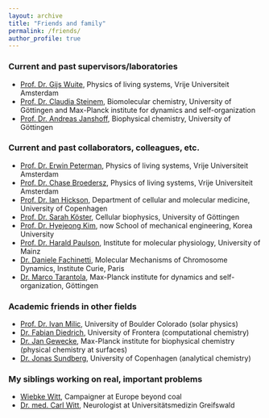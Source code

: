 ```yaml
---
layout: archive
title: "Friends and family"
permalink: /friends/
author_profile: true
---
```


### Current and past supervisors/laboratories

- [Prof. Dr. Gijs Wuite](https://www.gijswuite.com/), Physics of living systems, Vrije Universiteit Amsterdam
- [Prof. Dr. Claudia Steinem](https://www.uni-goettingen.de/de/213067.html), Biomolecular chemistry, University of Göttingen and Max-Planck institute for dynamics and self-organization
- [Prof. Dr. Andreas Janshoff](https://www.uni-goettingen.de/de/208570.html), Biophysical chemistry, University of Göttingen

### Current and past collaborators, colleagues, etc.

- [Prof. Dr. Erwin Peterman](https://www.nat.vu.nl/~erwinp/), Physics of living systems, Vrije Universiteit Amsterdam
- [Prof. Dr. Chase Broedersz](https://broederszgroup.com/members/chase-broedersz/), Physics of living systems, Vrije Universiteit Amsterdam
- [Prof. Dr. Ian Hickson](https://icmm.ku.dk/english/research-groups/hickson-group/), Department of cellular and molecular medicine, University of Copenhagen
- [Prof. Dr. Sarah Köster](https://www.uni-goettingen.de/de/91107.html), Cellular biophysics, University of Göttingen
- [Prof. Dr. Hyejeong Kim](https://koreauniv.pure.elsevier.com/en/persons/hyejeong-kim), now School of mechanical engineering, Korea University
- [Prof. Dr. Harald Paulson](https://iabserv.biologie.uni-mainz.de/arbeitsgruppen/ag-paulsen/), Institute for molecular physiology, University of Mainz
- [Dr. Daniele Fachinetti](https://institut-curie.org/personne/daniele-fachinetti), Molecular Mechanisms of Chromosome Dynamics, Institute Curie, Paris
- [Dr. Marco Tarantola](https://www.lfpn.ds.mpg.de/biophysics/home.html), Max-Planck institute for dynamics and self-organization, Göttingen

### Academic friends in other fields

- [Prof. Dr. Ivan Milic](https://experts.colorado.edu/display/fisid_164960), University of Boulder Colorado (solar physics)
- [Dr. Fabian Diedrich](https://fisica.ufro.cl/dr-fabian-dietrich.html), University of Frontera (computational chemistry)
- [Dr. Jan Gewecke](https://www.mpinat.mpg.de/person/33360/105969), Max-Planck institute for biophysical chemistry (physical chemistry at surfaces)
- [Dr. Jonas Sundberg](https://orbit.dtu.dk/en/persons/jonas-folke-sundberg), University of Copenhagen (analytical chemistry)

### My siblings working on real, important problems

- [Wiebke Witt](https://beyond-coal.eu/sitepersons/wiebke-witt/), Campaigner at Europe beyond coal
- [Dr. med. Carl Witt](https://www2.medizin.uni-greifswald.de/neurolog/klinik/mitarbeiter/dr-med-carl-witt/), Neurologist at Universitätsmedizin Greifswald
